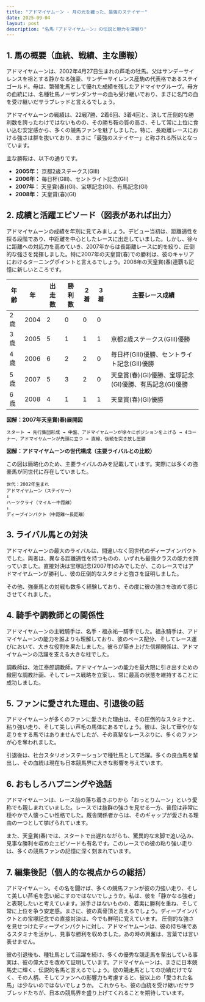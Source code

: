 ```yaml
---
title: "アドマイヤムーン - 月の光を纏った、最強のステイヤー"
date: 2025-09-04
layout: post
description: "名馬『アドマイヤムーン』の伝説と魅力を深堀り"
---
```


## 1. 馬の概要（血統、戦績、主な勝鞍）

アドマイヤムーンは、2002年4月27日生まれの芦毛の牡馬。父はサンデーサイレンスを祖とする静かなる強豪、サンデーサイレンス産駒の代表格であるステイゴールド。母は、繁殖牝馬として優れた成績を残したアドマイヤグルーヴ。母方の血統には、名種牡馬ノーザンダンサーの血も受け継いでおり、まさに名門の血を受け継いだサラブレッドと言えるでしょう。

アドマイヤムーンの戦績は、22戦7勝、2着6回、3着4回と、決して圧倒的な勝利数を誇ったわけではないものの、その勝ち鞍の質の高さ、そして常に上位に食い込む安定感から、多くの競馬ファンを魅了しました。特に、長距離レースにおける強さは群を抜いており、まさに「最強のステイヤー」と称される所以となっています。

主な勝鞍は、以下の通りです。

* **2005年：**  京都2歳ステークス(GIII)
* **2006年：**  毎日杯(GIII)、セントライト記念(GII)
* **2007年：**  天皇賞(春)(GI)、宝塚記念(GI)、有馬記念(GI)
* **2008年：**  天皇賞(春)(GI)


## 2. 成績と活躍エピソード（図表があれば出力）


アドマイヤムーンの成績を年別に見てみましょう。デビュー当初は、距離適性を探る段階であり、中距離を中心としたレースに出走していました。しかし、徐々に距離への対応力を高めていき、2007年からは長距離レースに的を絞り、圧倒的な強さを発揮しました。特に2007年の天皇賞(春)での勝利は、彼のキャリアにおけるターニングポイントと言えるでしょう。2008年の天皇賞(春)連覇も記憶に新しいところです。


| 年齢 | 年    | 出走数 | 勝利数 | 2着 | 3着 | 主要レース成績                                          |
|-----|-------|-------|-------|-----|-----|------------------------------------------------------|
| 2歳 | 2004 | 2     | 0     | 0   | 0   |                                                      |
| 3歳 | 2005 | 5     | 1     | 1   | 1   | 京都2歳ステークス(GIII)優勝                             |
| 4歳 | 2006 | 6     | 2     | 2   | 0   | 毎日杯(GIII)優勝、セントライト記念(GII)優勝                     |
| 5歳 | 2007 | 5     | 3     | 2   | 0   | 天皇賞(春)(GI)優勝、宝塚記念(GI)優勝、有馬記念(GI)優勝            |
| 6歳 | 2008 | 4     | 1     | 1   | 1   | 天皇賞(春)(GI)優勝                                          |


**図解：2007年天皇賞(春)展開図**

```
スタート → 先行集団形成 → 中盤、アドマイヤムーンが徐々にポジションを上げる → 4コーナー、アドマイヤムーンが先頭に立つ → 直線、後続を突き放し圧勝
```

**図解：アドマイヤムーンの世代構成（主要ライバルとの比較）**

この図は簡略化のため、主要ライバルのみを記載しています。実際には多くの強豪馬が同世代に存在していました。

```
世代：2002年生まれ
アドマイヤムーン（ステイヤー）
↓
ハーツクライ（マイル～中距離）
↓
ディープインパクト（中距離～長距離）
```


## 3. ライバル馬との対決

アドマイヤムーンの最大のライバルは、間違いなく同世代のディープインパクトでした。両者は、異なる距離適性を持つものの、いずれも最強クラスの能力を誇っていました。直接対決は宝塚記念(2007年)のみでしたが、このレースではアドマイヤムーンが勝利し、彼の圧倒的なスタミナと強さを証明しました。

その他、強豪馬との対戦も数多く経験しており、その度に彼の強さを改めて感じさせてくれました。


## 4. 騎手や調教師との関係性

アドマイヤムーンの主戦騎手は、名手・福永祐一騎手でした。福永騎手は、アドマイヤムーンの能力を誰よりも理解しており、彼のペース配分、そしてレース運びにおいて、大きな役割を果たしました。彼らが築き上げた信頼関係は、アドマイヤムーンの活躍を支える大きな柱でした。

調教師は、池江泰郎調教師。アドマイヤムーンの能力を最大限に引き出すための緻密な調教計画、そしてレース戦略を立案し、常に最高の状態を維持することに成功しました。


## 5. ファンに愛された理由、引退後の話

アドマイヤムーンが多くのファンに愛された理由は、その圧倒的なスタミナと、粘り強い走り、そして美しい芦毛の馬体にあるでしょう。彼は、決して華やかな走りをする馬ではありませんでしたが、その真摯なレースぶりに、多くのファンが心を奪われました。

引退後は、社台スタリオンステーションで種牡馬として活躍。多くの良血馬を輩出し、その血統は現在も日本競馬界に大きな影響を与えています。


## 6. おもしろハプニングや逸話

アドマイヤムーンは、レース前の落ち着きぶりから「おっとりムーン」という愛称でも親しまれていました。レースでは抜群の強さを見せる一方、普段は非常に穏やかで人懐っこい性格でした。厩舎関係者からは、そのギャップが愛される理由の一つとして挙げられています。

また、天皇賞(春)では、スタートで出遅れながらも、驚異的な末脚で追い込み、見事な勝利を収めたエピソードも有名です。このレースでの彼の粘り強い走りは、多くの競馬ファンの記憶に深く刻まれています。


## 7. 編集後記（個人的な視点からの総括）

アドマイヤムーン。その名を聞けば、多くの競馬ファンが彼の力強い走り、そして美しい芦毛を思い起こすのではないでしょうか。私は、彼を「静かなる強者」と表現したいと考えています。派手さはないものの、着実に勝利を重ね、そして常に上位を争う安定感。まさに、彼の真骨頂と言えるでしょう。ディープインパクトとの宝塚記念での直接対決は、今でも鮮明に覚えています。  圧倒的な強さを見せつけたディープインパクトに対し、アドマイヤムーンは、彼の持ち味であるスタミナを活かし、見事な勝利を収めました。あの時の興奮は、言葉では言い表せません。

彼の引退後も、種牡馬として活躍を続け、多くの優秀な競走馬を輩出している事実は、彼の偉大さを改めて証明しています。アドマイヤムーンは、まさに日本競馬史に輝く、伝説的名馬と言えるでしょう。彼の競走馬としての功績だけでなく、その人柄、そしてファンへの影響力も考慮すると、彼以上の「愛された名馬」は少ないのではないでしょうか。  これからも、彼の血統を受け継いだサラブレッドたちが、日本の競馬界を盛り上げてくれることを期待しています。
